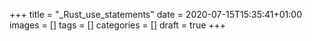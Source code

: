 +++
title = "_Rust_use_statements"
date = 2020-07-15T15:35:41+01:00
images = []
tags = []
categories = []
draft = true
+++
